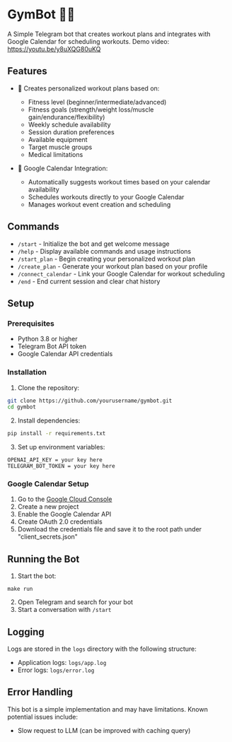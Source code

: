 # GymBot 🏋️‍♂️

A Simple Telegram bot that creates workout plans and integrates with Google Calendar for scheduling workouts.
Demo video: https://youtu.be/y8uXQG80uKQ 

## Features

- 🎯 Creates personalized workout plans based on:
  - Fitness level (beginner/intermediate/advanced)
  - Fitness goals (strength/weight loss/muscle gain/endurance/flexibility)
  - Weekly schedule availability
  - Session duration preferences
  - Available equipment
  - Target muscle groups
  - Medical limitations

- 📅 Google Calendar Integration:
  - Automatically suggests workout times based on your calendar availability
  - Schedules workouts directly to your Google Calendar
  - Manages workout event creation and scheduling

## Commands

- `/start` - Initialize the bot and get welcome message
- `/help` - Display available commands and usage instructions
- `/start_plan` - Begin creating your personalized workout plan
- `/create_plan` - Generate your workout plan based on your profile
- `/connect_calendar` - Link your Google Calendar for workout scheduling
- `/end` - End current session and clear chat history

## Setup

### Prerequisites

- Python 3.8 or higher
- Telegram Bot API token
- Google Calendar API credentials

### Installation

1. Clone the repository:
```bash
git clone https://github.com/yourusername/gymbot.git
cd gymbot
```

2. Install dependencies:
```bash
pip install -r requirements.txt
```

3. Set up environment variables:
```
OPENAI_API_KEY = your key here 
TELEGRAM_BOT_TOKEN = your key here 
```

### Google Calendar Setup

1. Go to the [Google Cloud Console](https://console.cloud.google.com/)
2. Create a new project
3. Enable the Google Calendar API
4. Create OAuth 2.0 credentials
5. Download the credentials file and save it to the root path under "client_secrets.json"

## Running the Bot

1. Start the bot:
```
make run
```

2. Open Telegram and search for your bot
3. Start a conversation with `/start`

## Logging

Logs are stored in the `logs` directory with the following structure:
- Application logs: `logs/app.log`
- Error logs: `logs/error.log`

## Error Handling

This bot is a simple implementation and may have limitations. Known potential issues include:
- Slow request to LLM (can be improved with caching query)

